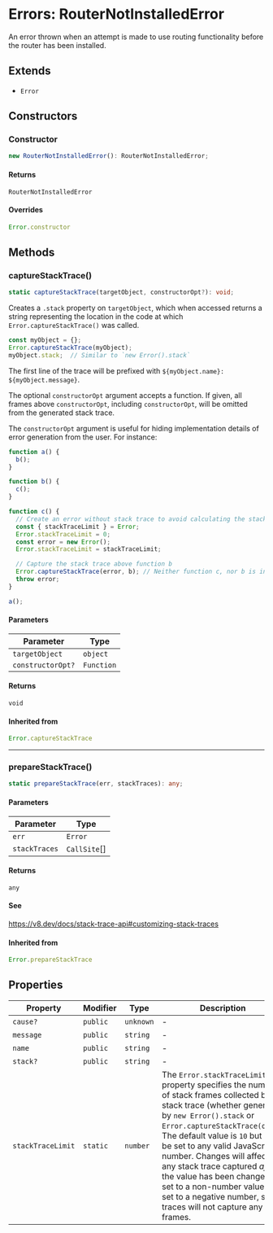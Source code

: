 # Errors: RouterNotInstalledError

An error thrown when an attempt is made to use routing functionality before the router has been installed.

## Extends

- `Error`

## Constructors

### Constructor

```ts
new RouterNotInstalledError(): RouterNotInstalledError;
```

#### Returns

`RouterNotInstalledError`

#### Overrides

```ts
Error.constructor
```

## Methods

### captureStackTrace()

```ts
static captureStackTrace(targetObject, constructorOpt?): void;
```

Creates a `.stack` property on `targetObject`, which when accessed returns
a string representing the location in the code at which
`Error.captureStackTrace()` was called.

```js
const myObject = {};
Error.captureStackTrace(myObject);
myObject.stack;  // Similar to `new Error().stack`
```

The first line of the trace will be prefixed with
`${myObject.name}: ${myObject.message}`.

The optional `constructorOpt` argument accepts a function. If given, all frames
above `constructorOpt`, including `constructorOpt`, will be omitted from the
generated stack trace.

The `constructorOpt` argument is useful for hiding implementation
details of error generation from the user. For instance:

```js
function a() {
  b();
}

function b() {
  c();
}

function c() {
  // Create an error without stack trace to avoid calculating the stack trace twice.
  const { stackTraceLimit } = Error;
  Error.stackTraceLimit = 0;
  const error = new Error();
  Error.stackTraceLimit = stackTraceLimit;

  // Capture the stack trace above function b
  Error.captureStackTrace(error, b); // Neither function c, nor b is included in the stack trace
  throw error;
}

a();
```

#### Parameters

| Parameter | Type |
| ------ | ------ |
| `targetObject` | `object` |
| `constructorOpt?` | `Function` |

#### Returns

`void`

#### Inherited from

```ts
Error.captureStackTrace
```

***

### prepareStackTrace()

```ts
static prepareStackTrace(err, stackTraces): any;
```

#### Parameters

| Parameter | Type |
| ------ | ------ |
| `err` | `Error` |
| `stackTraces` | `CallSite`[] |

#### Returns

`any`

#### See

https://v8.dev/docs/stack-trace-api#customizing-stack-traces

#### Inherited from

```ts
Error.prepareStackTrace
```

## Properties

| Property | Modifier | Type | Description | Inherited from |
| ------ | ------ | ------ | ------ | ------ |
| <a id="cause"></a> `cause?` | `public` | `unknown` | - | `Error.cause` |
| <a id="message"></a> `message` | `public` | `string` | - | `Error.message` |
| <a id="name"></a> `name` | `public` | `string` | - | `Error.name` |
| <a id="stack"></a> `stack?` | `public` | `string` | - | `Error.stack` |
| <a id="stacktracelimit"></a> `stackTraceLimit` | `static` | `number` | The `Error.stackTraceLimit` property specifies the number of stack frames collected by a stack trace (whether generated by `new Error().stack` or `Error.captureStackTrace(obj)`). The default value is `10` but may be set to any valid JavaScript number. Changes will affect any stack trace captured _after_ the value has been changed. If set to a non-number value, or set to a negative number, stack traces will not capture any frames. | `Error.stackTraceLimit` |
